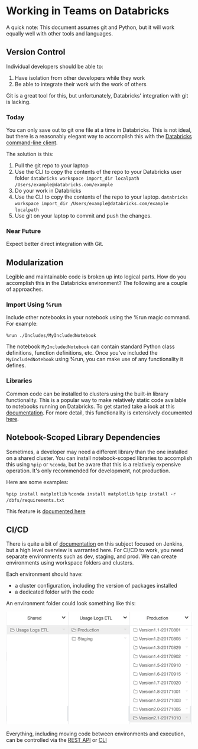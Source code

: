 # Working in Teams on Databricks

A quick note: This document assumes git and Python, but it will work equally well with other tools and languages.

## Version Control

Individual developers should be able to:

1. Have isolation from other developers while they work
1. Be able to integrate their work with the work of others

Git is a great tool for this, but unfortunately, Databricks' integration with git is lacking. 

### Today

You can only save out to git one file at a time in Databricks.  This is not ideal, but there is a reasonably elegant way to accomplish this with the [Databricks command-line client](https://docs.databricks.com/dev-tools/cli/index.html).

The solution is this:

1. Pull the git repo to your laptop
1. Use the CLI to copy the contents of the repo to your Databricks user folder
`databricks workspace import_dir localpath /Users/example@databricks.com/example`
1. Do your work in Databricks
1. Use the CLI to copy the contents of the repo to your laptop.
`databricks workspace import_dir /Users/example@databricks.com/example localpath`
1. Use git on your laptop to commit and push the changes.

### Near Future

Expect better direct integration with Git.

## Modularization

Legible and maintainable code is broken up into logical parts.  How do you accomplish this in the Databricks environment?  The following are a couple of approaches.

### Import Using %run

Include other notebooks in your notebook using the %run magic command.  For example:

`%run ./Includes/MyIncludedNotebook`

The notebook `MyIncludedNotebook` can contain standard Python class definitions, function definitions, etc.  Once you've included the `MyIncludedNotebook` using %run, you can make use of any functionality it defines.

### Libraries

Common code can be installed to clusters using the built-in library functionality.  This is a popular way to make relatively static code available to notebooks running on Databricks.  To get started take a look at this [documentation](https://docs.databricks.com/libraries.html#cluster-installed-library).  For more detail, this functionality is extensively documented [here](https://docs.databricks.com/libraries.html).

## Notebook-Scoped Library Dependencies

Sometimes, a developer may need a different library than the one installed on a shared cluster.  You can install notebook-scoped libraries to accomplish this using `%pip` or `%conda`, but be aware that this is a relatively expensive operation.  It's only recommended for development, not production.  

Here are some examples:

`%pip install matplotlib`
`%conda install matplotlib`
`%pip install -r /dbfs/requirements.txt`

This feature is [documented here](https://docs.databricks.com/notebooks/notebooks-python-libraries.html)

## CI/CD

There is quite a bit of [documentation](https://docs.databricks.com/dev-tools/ci-cd/ci-cd-jenkins.html) on this subject focused on Jenkins, but a high level overview is warranted here.  For CI/CD to work, you need separate environments such as dev, staging, and prod.  We can create environments using workspace folders and clusters.  

Each environment should have:

- a cluster configuration, including the version of packages installed
- a dedicated folder with the code

An environment folder could look something like this:

![Folder Example](https://raw.githubusercontent.com/peterst28/DBDevGuide/master/Picture1.png)

Everything, including moving code between environments and execution, can be controlled via the [REST API](https://docs.databricks.com/dev-tools/api/latest/index.html) or [CLI](https://docs.databricks.com/dev-tools/cli/index.html)
